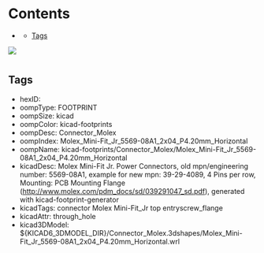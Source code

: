 



Contents
========

* [](#)
	* [Tags](#tags)
  
![][im]
# 

## Tags

- hexID: 
- oompType: FOOTPRINT
- oompSize: kicad
- oompColor: kicad-footprints
- oompDesc: Connector_Molex
- oompIndex: Molex_Mini-Fit_Jr_5569-08A1_2x04_P4.20mm_Horizontal
- oompName: kicad-footprints/Connector_Molex/Molex_Mini-Fit_Jr_5569-08A1_2x04_P4.20mm_Horizontal
- kicadDesc: Molex Mini-Fit Jr. Power Connectors, old mpn/engineering number: 5569-08A1, example for new mpn: 39-29-4089, 4 Pins per row, Mounting: PCB Mounting Flange (http://www.molex.com/pdm_docs/sd/039291047_sd.pdf), generated with kicad-footprint-generator
- kicadTags: connector Molex Mini-Fit_Jr top entryscrew_flange
- kicadAttr: through_hole
- kicad3DModel: ${KICAD6_3DMODEL_DIR}/Connector_Molex.3dshapes/Molex_Mini-Fit_Jr_5569-08A1_2x04_P4.20mm_Horizontal.wrl



[im]: image.png
